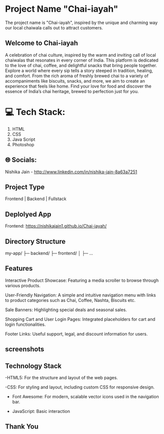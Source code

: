 # Project Name  "Chai-iayah"
The project name is "Chai-iayah", inspired by the unique and charming way our local chaiwala calls out to attract customers.

## Welcome to Chai-iayah
A celebration of chai culture, inspired by the warm and inviting call of local chaiwalas that resonates in every corner of India. This platform is dedicated to the love of chai, coffee, and delightful snacks that bring people together.
Explore a world where every sip tells a story steeped in tradition, healing, and comfort. From the rich aroma of freshly brewed chai to a variety of accompaniments like biscuits, snacks, and more, we aim to create an experience that feels like home.
Find your love for food and discover the essence of India’s chai heritage, brewed to perfection just for you.

# 💻 Tech Stack:
1. HTML
2. CSS
3. Java Script
4. Photoshop

## 🌐 Socials:
Nishika Jain - http://www.linkedin.com/in/nishika-jain-8a63a7251

## Project Type
Frontend | Backend | Fullstack

## Deplolyed App
Frontend: https://nishikajain1.github.io/Chai-iayah/

## Directory Structure
my-app/
├─ backend/
├─ frontend/
│  ├─ ...


## Features


Interactive Product Showcase: Featuring a media scroller to browse through various products.

User-Friendly Navigation: A simple and intuitive navigation menu with links to product categories such as Chai, Coffee, Nashta, Biscuits etc.

Sale Banners: Highlighting special deals and seasonal sales.

Shopping Cart and User Login Pages: Integrated placeholders for cart and login functionalities.

Footer Links: Useful support, legal, and discount information for users.


## screenshots 



## Technology Stack
-HTML5: For the structure and layout of the web pages.

-CSS: For styling and layout, including custom CSS for responsive design.

- Font Awesome: For modern, scalable vector icons used in the navigation bar.

- JavaScript: Basic interaction


## Thank You
